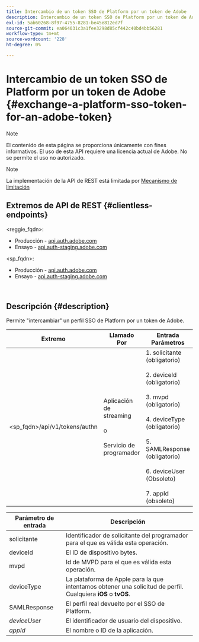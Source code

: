 ```yaml
---
title: Intercambio de un token SSO de Platform por un token de Adobe
description: Intercambio de un token SSO de Platform por un token de Adobe
exl-id: 5ab60268-8f97-4755-8281-be45e812ed7f
source-git-commit: ea064031c3a1fee3298d85cf442c40bd4bb56281
workflow-type: tm+mt
source-wordcount: '228'
ht-degree: 0%

---
```


# Intercambio de un token SSO de Platform por un token de Adobe {#exchange-a-platform-sso-token-for-an-adobe-token}

>[!NOTE]
>
>El contenido de esta página se proporciona únicamente con fines informativos. El uso de esta API requiere una licencia actual de Adobe. No se permite el uso no autorizado.

>[!NOTE]
>
> La implementación de la API de REST está limitada por [Mecanismo de limitación](/help/authentication/throttling-mechanism.md)

## Extremos de API de REST {#clientless-endpoints}

&lt;reggie_fqdn>:

* Producción - [api.auth.adobe.com](http://api.auth.adobe.com/)
* Ensayo - [api.auth-staging.adobe.com](http://api.auth-staging.adobe.com/)

&lt;sp_fqdn>:

* Producción - [api.auth.adobe.com](http://api.auth.adobe.com/)
* Ensayo - [api.auth-staging.adobe.com](http://api.auth-staging.adobe.com/)

</br>

## Descripción {#description}

Permite &quot;intercambiar&quot; un perfil SSO de Platform por un token de Adobe.

| Extremo | Llamado  </br>Por | Entrada   </br>Parámetros | HTTP  </br>Método | Respuesta | HTTP  </br>Respuesta |
| --- | --- | --- | --- | --- | --- |
| &lt;sp_fqdn>/api/v1/tokens/authn | Aplicación de streaming</br></br>o</br></br>Servicio de programador | 1. solicitante (obligatorio)</br>    </br>2.  deviceId (obligatorio)</br>    </br>3.  mvpd (obligatorio)</br>    </br>4.  deviceType (obligatorio)</br>    </br>5.  SAMLResponse (obligatorio)</br>    </br>6.  deviceUser (Obsoleto)</br>    </br>7.  appId (obsoleto) | POST | La respuesta correcta será un 204 Sin contenido, que indica que el token se creó correctamente y está listo para usarse en los flujos de autenticación. | 204 - Sin contenido   </br>400: Solicitud incorrecta |


| Parámetro de entrada | Descripción |
| --- | --- |
| solicitante | Identificador de solicitante del programador para el que es válida esta operación. |
| deviceId | El ID de dispositivo bytes. |
| mvpd | Id de MVPD para el que es válida esta operación. |
| deviceType | La plataforma de Apple para la que intentamos obtener una solicitud de perfil.  Cualquiera **iOS** o **tvOS**. |
| SAMLResponse | El perfil real devuelto por el SSO de Platform. |
| _deviceUser_ | El identificador de usuario del dispositivo. |
| _appId_ | El nombre o ID de la aplicación. |
